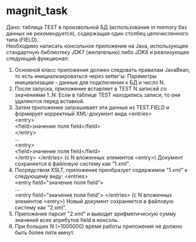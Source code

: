 # magnit_task
  Дано: таблица TEST в произвольной БД (использование in memory баз данных не рекомендуется), содержащая один столбец целочисленного типа (FIELD).  
  Необходимо написать консольное приложение на Java, использующее стандартную библиотеку JDK7 (желательно) либо JDK8 и реализующее следующий функционал:  
1. Основной класс приложения должен следовать правилам JavaBean, то есть инициализироваться через setter'ы. Параметры инициализации - данные для подключения к БД и число N.   
2. После запуска, приложение вставляет в TEST N записей со значениями 1..N. Если в таблице TEST находились записи, то они удаляются перед вставкой.  
3. Затем приложение запрашивает эти данные из TEST.FIELD и формирует корректный XML-документ вида 
    &lt;entries>     
      &lt;entry>         
        &lt;field>значение поля field&lt;/field>     
      &lt;/entry>     
      ...     
      &lt;entry>         
        &lt;field>значение поля field&lt;/field>     
      &lt;/entry> 
    &lt;/entries> 
(с N вложенных элементов &lt;entry>) Документ сохраняется в файловую систему как "1.xml".  
4. Посредством XSLT, приложение преобразует содержимое "1.xml" к следующему виду: 
    &lt;entries>    
      &lt;entry field="значение поля field">     
      ...     
      &lt;entry field="значение поля field"> 
    &lt;/entries> 
(с N вложенных элементов &lt;entry>) 
Новый документ сохраняется в файловую систему как "2.xml".  
5. Приложение парсит "2.xml" и выводит арифметическую сумму значений всех атрибутов field в консоль.   
6. При больших N (~1000000) время работы приложения не должно быть более пяти минут.
